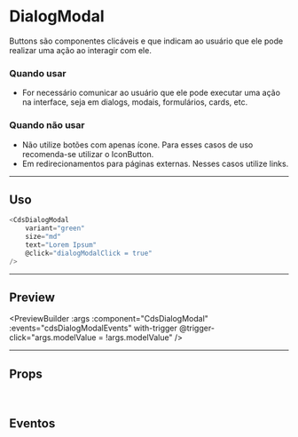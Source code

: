 # DialogModal

Buttons são componentes clicáveis e que indicam ao usuário que ele pode realizar uma ação ao interagir com ele.

### Quando usar

- For necessário comunicar ao usuário que ele pode executar uma ação na interface,
  seja em dialogs, modais, formulários, cards, etc.

### Quando não usar

- Não utilize botões com apenas ícone. Para esses casos de uso recomenda-se utilizar o IconButton.
- Em redirecionamentos para páginas externas. Nesses casos utilize links.

---

## Uso

```js
<CdsDialogModal
	variant="green"
	size="md"
	text="Lorem Ipsum"
	@click="dialogModalClick = true"
/>
```

---

## Preview

<PreviewBuilder
	:args
	:component="CdsDialogModal"
	:events="cdsDialogModalEvents"
	with-trigger
	@trigger-click="args.modelValue = !args.modelValue"
/>

---

## Props

<APITable
	name="CdsDialogModal"
	section="props"
/>
<br>

## Eventos

<APITable
	name="CdsDialogModal"
	section="events"
/>
<br>

<script setup>
import { ref } from 'vue';
import CdsDialogModal from '@/components/DialogModal.vue';

const args = ref({
	title: 'Tem certeza que deseja continuar?',
	description: `Esta ação afetará o sistema e
		os arquivos associados. Ao prosseguir, você
		confirma que está ciente e
		concorda com as consequências. Deseja continuar?`
});

const cdsDialogModalEvents = [
	'close',
	'update:modelValue',
	'ok',
];
</script>
